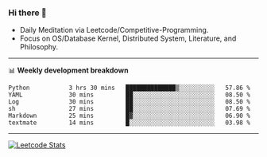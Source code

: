 ### Hi there 👋
* Daily Meditation via Leetcode/Competitive-Programming.
* Focus on OS/Database Kernel, Distributed System, Literature, and Philosophy.

-------

📊 **Weekly development breakdown**
<!--START_SECTION:waka-->

```text
Python           3 hrs 30 mins   ██████████████▒░░░░░░░░░░   57.86 %
YAML             30 mins         ██░░░░░░░░░░░░░░░░░░░░░░░   08.50 %
Log              30 mins         ██░░░░░░░░░░░░░░░░░░░░░░░   08.50 %
sh               27 mins         ██░░░░░░░░░░░░░░░░░░░░░░░   07.69 %
Markdown         25 mins         █▓░░░░░░░░░░░░░░░░░░░░░░░   06.90 %
textmate         14 mins         █░░░░░░░░░░░░░░░░░░░░░░░░   03.98 %
```

<!--END_SECTION:waka-->

-------

[![Leetcode Stats](https://leetcard.jacoblin.cool/hzhang413?font=Fira+Mono)](https://leetcode.com/hzhang413)
<!-- ![image](./cyberpunk-ghost-in-the-shell.gif)
![image](./gis-archive.png) -->
